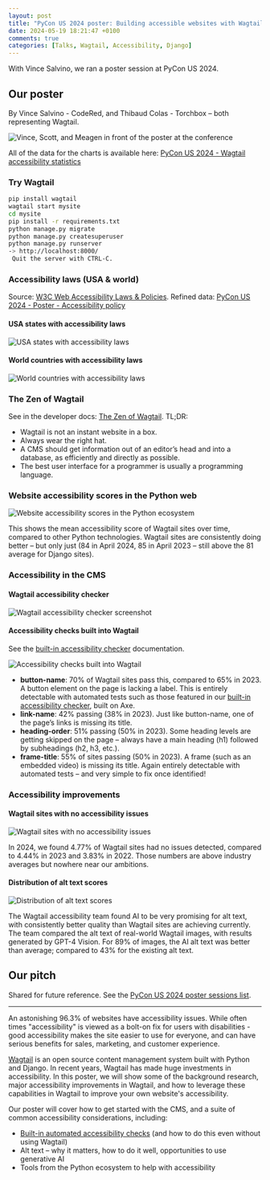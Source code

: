```yaml
---
layout: post
title: "PyCon US 2024 poster: Building accessible websites with Wagtail and Django"
date: 2024-05-19 18:21:47 +0100
comments: true
categories: [Talks, Wagtail, Accessibility, Django]
---
```


With Vince Salvino, we ran a poster session at PyCon US 2024.

<!-- more -->

## Our poster

By Vince Salvino - CodeRed, and Thibaud Colas - Torchbox – both representing Wagtail.

![Vince, Scott, and Meagen in front of the poster at the conference](/images/blog/pycon-us-2024-poster-accessible-websites/vince_scott_meagen_in_front_of_the_poster.webp)

All of the data for the charts is available here: [PyCon US 2024 - Wagtail accessibility statistics](https://docs.google.com/spreadsheets/d/1RajyVWKlCFlcZg_kYSLNhE8I26hE7ZWRfhga_QvZC4Y/edit?usp=sharing)

### Try Wagtail

```bash
pip install wagtail
wagtail start mysite
cd mysite
pip install -r requirements.txt
python manage.py migrate
python manage.py createsuperuser
python manage.py runserver
-> http://localhost:8000/
 Quit the server with CTRL-C.
```

### Accessibility laws (USA & world)

Source: [W3C Web Accessibility Laws & Policies](https://www.w3.org/WAI/policies/). Refined data: [PyCon US 2024 - Poster - Accessibility policy](https://docs.google.com/spreadsheets/d/1RajyVWKlCFlcZg_kYSLNhE8I26hE7ZWRfhga_QvZC4Y/edit?gid=1304246423#gid=1304246423)

#### USA states with accessibility laws

![USA states with accessibility laws](/images/blog/pycon-us-2024-poster-accessible-websites/USA%20states%20with%20accessibility%20laws.png)

#### World countries with accessibility laws

![World countries with accessibility laws](/images/blog/pycon-us-2024-poster-accessible-websites/World%20countries%20with%20accessibility%20laws.png)

### The Zen of Wagtail

See in the developer docs: [The Zen of Wagtail](https://docs.wagtail.org/en/stable/getting_started/the_zen_of_wagtail.html). TL;DR:

- Wagtail is not an instant website in a box.
- Always wear the right hat.
- A CMS should get information out of an editor’s head and into a database, as efficiently and directly as possible.
- The best user interface for a programmer is usually a programming language.

### Website accessibility scores in the Python web

![Website accessibility scores in the Python ecosystem](/images/blog/pycon-us-2024-poster-accessible-websites/Website%20accessibility%20scores%20in%20the%20Python%20ecosystem.png)

This shows the mean accessibility score of Wagtail sites over time, compared to other Python technologies. Wagtail sites are consistently doing better – but only just (84 in April 2024, 85 in April 2023 – still above the 81 average for Django sites).

### Accessibility in the CMS

#### Wagtail accessibility checker

![Wagtail accessibility checker screenshot](/images/blog/pycon-us-2024-poster-accessible-websites/Wagtail%20accessibility%20checker%20screenshot.png)

#### Accessibility checks built into Wagtail

See the [built-in accessibility checker](https://docs.wagtail.org/en/stable/advanced_topics/accessibility_considerations.html#built-in-accessibility-checker) documentation.

![Accessibility checks built into Wagtail](/images/blog/pycon-us-2024-poster-accessible-websites/accessibility-checker-demo.png)

- **button-name**: 70% of Wagtail sites pass this, compared to 65% in 2023. A button element on the page is lacking a label. This is entirely detectable with automated tests such as those featured in our [built-in accessibility checker](https://wagtail.org/blog/introducing-wagtails-new-accessibility-checker/), built on Axe.
- **link-name**: 42% passing (38% in 2023). Just like button-name, one of the page’s links is missing its title.
- **heading-order**: 51% passing (50% in 2023). Some heading levels are getting skipped on the page – always have a main heading (h1) followed by subheadings (h2, h3, etc.).
- **frame-title**: 55% of sites passing (50% in 2023). A frame (such as an embedded video) is missing its title. Again entirely detectable with automated tests – and very simple to fix once identified!

### Accessibility improvements

#### Wagtail sites with no accessibility issues

![Wagtail sites with no accessibility issues](/images/blog/pycon-us-2024-poster-accessible-websites/Wagtail%20sites%20with%20no%20accessibility%20issues.png)

In 2024, we found 4.77% of Wagtail sites had no issues detected, compared to 4.44% in 2023 and 3.83% in 2022. Those numbers are above industry averages but nowhere near our ambitions.

#### Distribution of alt text scores

![Distribution of alt text scores](/images/blog/pycon-us-2024-poster-accessible-websites/Distribution%20of%20alt%20text%20scores.png)

The Wagtail accessibility team found AI to be very promising for alt text, with consistently better quality than Wagtail sites are achieving currently. The team compared the alt text of real-world Wagtail images, with results generated by GPT-4 Vision. For 89% of images, the AI alt text was better than average; compared to 43% for the existing alt text.

## Our pitch

Shared for future reference. See the [PyCon US 2024 poster sessions list](https://us.pycon.org/2024/schedule/posters/list/).

---

An astonishing 96.3% of websites have accessibility issues. While often times "accessibility" is viewed as a bolt-on fix for users with disabilities - good accessibility makes the site easier to use for everyone, and can have serious benefits for sales, marketing, and customer experience.

[Wagtail](https://wagtail.org/) is an open source content management system built with Python and Django. In recent years, Wagtail has made huge investments in accessibility. In this poster, we will show some of the background research, major accessibility improvements in Wagtail, and how to leverage these capabilities in Wagtail to improve your own website's accessibility.

Our poster will cover how to get started with the CMS, and a suite of common accessibility considerations, including:

- [Built-in automated accessibility checks](https://us.pycon.org/2024/schedule/posters/list/) (and how to do this even without using Wagtail)
- Alt text – why it matters, how to do it well, opportunities to use generative AI
- Tools from the Python ecosystem to help with accessibility
